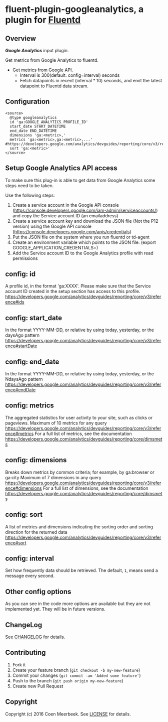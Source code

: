 # fluent-plugin-googleanalytics, a plugin for [Fluentd](http://fluentd.org)

## Overview

***Google Analytics*** input plugin.

Get metrics from Google Analytics to fluentd.

* Get metrics from Google API.
  * Interval is 300(default. config=interval) seconds
  * Fetch datapoints in recent (interval * 10) seconds, and emit the latest datapoint to Fluentd data stream.

## Configuration

```config
<source>
  @type googleanalytics
  id 'ga:GOOGLE_ANALYTICS_PROFILE_ID'
  start_date START_DATETIME
  end_date END_DATETIME
  dimensions 'ga:<metric>,'
  metrics 'ga:<metric>,ga:<metric>,...' #https://developers.google.com/analytics/devguides/reporting/core/v3/reference#metrics
  sort 'ga:<metric>'
</source>
```

## Setup Google Analytics API access

To make sure this plug-in is able to get data from Google Analytics some steps need to be taken.

Use the following steps:
1. Create a service account in the Google API console (https://console.developers.google.com/iam-admin/serviceaccounts/) and copy the Service account ID (an emailaddress)
2. Create a service account key and download the JSON file (Not the P12 version) using the Google API console (https://console.developers.google.com/apis/credentials)
3. Put the JSON file on the system where you run fluentd or td-agent
4. Create an environment variable which points to the JSON file. (export GOOGLE_APPLICATION_CREDENTIALS=<path-to-JSONfile>)
5. Add the Service account ID to the Google Analytics profile with read permissions

## config: id

A profile id, in the format 'ga:XXXX'. Please make sure that the Service account ID created in the setup section has access to this profile.
https://developers.google.com/analytics/devguides/reporting/core/v3/reference#ids

## config: start_date

In the format YYYY-MM-DD, or relative by using today, yesterday, or the daysAgo pattern
https://developers.google.com/analytics/devguides/reporting/core/v3/reference#startDate

## config: end_date

In the format YYYY-MM-DD, or relative by using today, yesterday, or the NdaysAgo pattern
https://developers.google.com/analytics/devguides/reporting/core/v3/reference#endDate

## config: metrics

The aggregated statistics for user activity to your site, such as clicks or pageviews.
Maximum of 10 metrics for any query
https://developers.google.com/analytics/devguides/reporting/core/v3/reference#metrics
For a full list of metrics, see the documentation
https://developers.google.com/analytics/devguides/reporting/core/dimsmets

## config: dimensions

Breaks down metrics by common criteria; for example, by ga:browser or ga:city
Maximum of 7 dimensions in any query
https://developers.google.com/analytics/devguides/reporting/core/v3/reference#dimensions
For a full list of dimensions, see the documentation
https://developers.google.com/analytics/devguides/reporting/core/dimsmets

## config: sort

A list of metrics and dimensions indicating the sorting order and sorting direction for the returned data
https://developers.google.com/analytics/devguides/reporting/core/v3/reference#sort

## config: interval

Set how frequently data should be retrieved. The default, `1`, means send a message every second.

## Other config options

As you can see in the code more options are available but they are not implemented yet. They will be in future versions.

## ChangeLog

See [CHANGELOG](CHANGELOG.md) for details.

## Contributing

1. Fork it
2. Create your feature branch (`git checkout -b my-new-feature`)
3. Commit your changes (`git commit -am 'Added some feature'`)
4. Push to the branch (`git push origin my-new-feature`)
5. Create new Pull Request

## Copyright

Copyright (c) 2016 Coen Meerbeek. See [LICENSE](LICENSE) for details.
